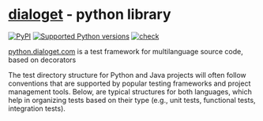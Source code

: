 # [dialoget](htttp://www.dialoget.com) - python library

[![PyPI](https://img.shields.io/pypi/v/dialoget?style=flat-square)](https://pypi.org/project/dialoget/)
[![Supported Python versions](https://img.shields.io/pypi/pyversions/dialoget.svg)](https://pypi.org/project/dialoget/)
[![check](https://github.com/dialoget/python/actions/workflows/check.yml/badge.svg)](https://github.com/dialoget/python/actions/workflows/check.yml)

[python.dialoget.com](http://python.dialoget.com) is a test framework for multilanguage source code, based on decorators

The test directory structure for Python and Java projects will often follow conventions that are supported by popular testing frameworks and project management tools.
Below, are typical structures for both languages, which help in organizing tests based on their type (e.g., unit tests, functional tests, integration tests).

